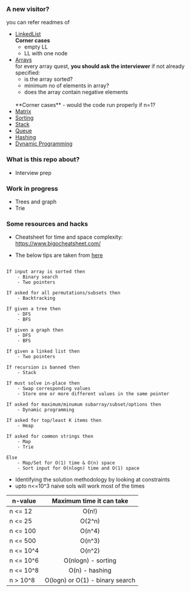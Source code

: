 ### A new visitor?
you can refer readmes of
- [LinkedList](LinkedList/)
    <br>
    **Corner cases**
    - empty LL
    - LL with one node 
- [Arrays](Arrays/)
    <br>
    for every array quest, **you should ask the interviewer** if not already specified:
    - is the array sorted?
    - minimum no of elements in array?
    - does the array contain negative elements
    <br>
    **Corner cases**
    - would the code run properly if n=1?
- [Matrix](Matrix/)
- [Sorting](Sorting/)
- [Stack](Stack/)
- [Queue](Queue/)
- [Hashing](Hashing/)
- [Dynamic Programming](DP_striver/)

### What is this repo about?
- Interview prep 

### Work in progress
- Trees and graph
- Trie

### Some resources and hacks 

- Cheatsheet for time and space complexity:
https://www.bigocheatsheet.com/


- The below tips are taken from [here](https://github.com/SeanPrashad/leetcode-patterns)

``` 

If input array is sorted then
    - Binary search
    - Two pointers

If asked for all permutations/subsets then
    - Backtracking

If given a tree then
    - DFS
    - BFS

If given a graph then
    - DFS
    - BFS

If given a linked list then
    - Two pointers

If recursion is banned then
    - Stack

If must solve in-place then
    - Swap corresponding values
    - Store one or more different values in the same pointer

If asked for maximum/minumum subarray/subset/options then
    - Dynamic programming

If asked for top/least K items then
    - Heap

If asked for common strings then
    - Map
    - Trie

Else
    - Map/Set for O(1) time & O(n) space
    - Sort input for O(nlogn) time and O(1) space

```

- Identifying the solution methodology by looking at constraints 
- upto n<=10^3 naive sols will work most of the times

n-value | Maximum time it can take |
------- | :----------------: |
n <= 12 | O(n!)
n <= 25 | O(2^n)
n <= 100 | O(n^4)
n <= 500 | O(n^3)
n <= 10^4 | O(n^2)
n <= 10^6 | O(nlogn) - sorting 
n <= 10^8 | O(n) - hashing
n > 10^8 | O(logn) or O(1) - binary search


